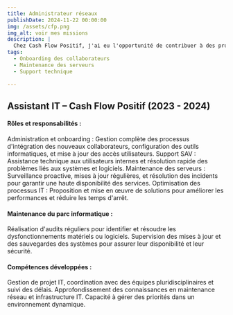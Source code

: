 ```yaml
---
title: Administrateur réseaux 
publishDate: 2024-11-22 00:00:00
img: /assets/cfp.png
img_alt: voir mes missions 
description: |
  Chez Cash Flow Positif, j'ai eu l'opportunité de contribuer à des projets IT variés, notamment la gestion des processus d'onboarding, la maintenance des serveurs et le support technique. Ces missions m'ont permis de développer des solutions adaptées aux besoins opérationnels tout en optimisant les systèmes pour garantir leur fiabilité et leur performance.
tags:
  - Onboarding des collaborateurs
  - Maintenance des serveurs
  - Support technique
  
---
```


## Assistant IT – Cash Flow Positif (2023 - 2024)

#### Rôles et responsabilités :

Administration et onboarding : Gestion complète des processus d'intégration des nouveaux collaborateurs, configuration des outils informatiques, et mise à jour des accès utilisateurs.
Support SAV : Assistance technique aux utilisateurs internes et résolution rapide des problèmes liés aux systèmes et logiciels.
Maintenance des serveurs : Surveillance proactive, mises à jour régulières, et résolution des incidents pour garantir une haute disponibilité des services.
Optimisation des processus IT : Proposition et mise en œuvre de solutions pour améliorer les performances et réduire les temps d'arrêt.


#### Maintenance du parc informatique :

Réalisation d'audits réguliers pour identifier et résoudre les dysfonctionnements matériels ou logiciels.
Supervision des mises à jour et des sauvegardes des systèmes pour assurer leur disponibilité et leur sécurité.

#### Compétences développées :

Gestion de projet IT, coordination avec des équipes pluridisciplinaires et suivi des délais.
Approfondissement des connaissances en maintenance réseau et infrastructure IT.
Capacité à gérer des priorités dans un environnement dynamique.
